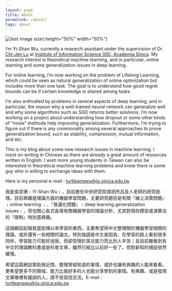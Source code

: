 ```yaml
---
layout: page
title: About 
permalink: /about/
tags: about
---
```

![test image size](https://cloud.githubusercontent.com/assets/1424573/3378137/abac6d7c-fbe6-11e3-8e09-55745b6a8176.png){:height="50%" width="50%"}

I’m Yi-Shan Wu, currently a research assistant under the supervision of Dr. [Chi-Jen Lu](https://www.iis.sinica.edu.tw/pages/cjlu/) at [Institute of Information Science (IIS), Academia Sinica](https://www.iis.sinica.edu.tw/index_zh.html). My research interest is theoretical machine learning, and in particular, online learning and some generalization issues in deep learning.

For online learning, I’m now working on the problem of Lifelong Learning, which could be seen as natural generalization of online optimization but includes more than one task. The goal is to understand how good regret bounds can be if certain knowledge is shared among tasks.

I’m also enthralled by problems in several aspects of deep learning, and in particular, the reason why a well-trained neural network can generalize well and why some algorithms such as SGD returns better solutions. I’m now working on a project about understanding how dropout or some other kinds of “noise" methods help improving generalization. Furthermore, I’m trying to figure out if there is any commonality among several approaches to prove generalization bound, such as stability, compression, mutual information, and etc.

This is my blog about some new research issues in machine learning. I insist on writing in Chinese as there are already a great amount of resources written in English. I wish more young students in Taiwan can also be interested in theoretical machine learning problems and know there is some guy who is willing to exchange ideas with them.

Here is my personal e-mail : turtleangwu@iis.sinica.edu.tw

我是吳宜珊﹝Yi-Shan Wu﹞，目前擔任中央研究院資訊所呂及人老師的研究助理。目前興趣是理論方面的機器學習問題，主要研究題目是有關『線上決策問題』﹝online learning ﹞、『普遍化問題』﹝deep learning generalization issues﹞，但也關心各式各樣有關機器學習的理論分析，尤其對現存模型或演算法的『限制』特別感興趣。

這個網誌紀錄我當助理以來學習的東西，主要希望用中文整理關於機器學習相關的理論，或許還有一些相關的論文。特別強調是中文是因為，在學習的路上看到很多同伴，學習能力可能好過我，但卻受限於英文能力而比別人辛苦；且目前難看到有中文的理論教科書或是科普文章，雖然已經比以前好一些了，但對新知的捕捉依然緩慢。

希望這篇網誌幫助我記憶、整理曾經知道的事情，或許也讓有興趣的人能來看看。更希望更多不同領域、能力比我好多的人也能分享學到的事情。有興趣、或是發現文章哪裡有錯誤的人，請不吝寫信交流。E-mail : turtleangwu@iis.sinica.edu.tw

